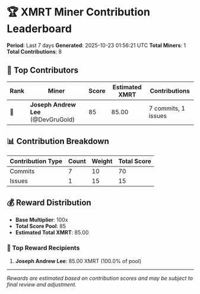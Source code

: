 # 🏆 XMRT Miner Contribution Leaderboard

**Period**: Last 7 days
**Generated**: 2025-10-23 01:56:21 UTC
**Total Miners**: 1
**Total Contributions**: 8

## 🥇 Top Contributors

| Rank | Miner | Score | Estimated XMRT | Contributions |
|------|-------|-------|----------------|---------------|
| 🥇 | **Joseph Andrew Lee** (@DevGruGold) | 85 | 85.00 | 7 commits, 1 issues |

## 📊 Contribution Breakdown

| Contribution Type | Count | Weight | Total Score |
|-------------------|-------|--------|-------------|
| Commits | 7 | 10 | 70 |
| Issues | 1 | 15 | 15 |

## 💰 Reward Distribution

- **Base Multiplier**: 100x
- **Total Score Pool**: 85
- **Estimated Total XMRT**: 85.00

### 🎯 Top Reward Recipients
1. **Joseph Andrew Lee**: 85.00 XMRT (100.0% of pool)

---
*Rewards are estimated based on contribution scores and may be subject to final review and adjustment.*